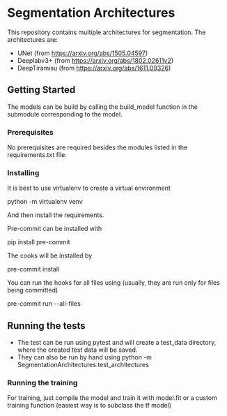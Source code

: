 # Segmentation Architectures

This repository contains multiple architectures for segmentation. The architectures are:
- UNet (from https://arxiv.org/abs/1505.04597)
- Deeplabv3+ (from https://arxiv.org/abs/1802.02611v2)
- DeepTiramisu (from https://arxiv.org/abs/1611.09326)

## Getting Started

The models can be build by calling the build_model function in the submodule corresponding to the model.

### Prerequisites

No prerequisites are required besides the modules listed in the requirements.txt file.

### Installing

It is best to use virtualenv to create a virtual environment

python -m virtualenv venv

And then install the requirements.

Pre-commit can be installed with

pip install pre-commit

The cooks will be installed by

pre-commit install

You can run the hooks for all files using (usually, they are run only for files being committed)

pre-commit run --all-files

## Running the tests

- The test can be run using pytest and will create a test_data directory, where the created test data will be saved.
- They can also be run by hand using python -m SegmentationArchitectures.test_architectures

### Running the training

For training, just compile the model and train it with model.fit or a custom training function (easiest way is to subclass the tf model)